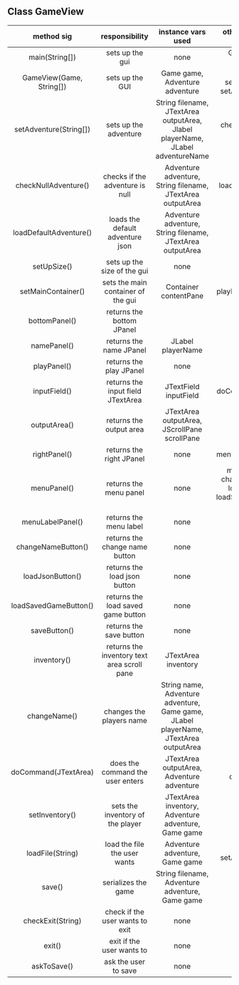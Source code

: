 ## Class GameView

| method sig | responsibility | instance vars used | other class methods called | objects used with method calls | lines of code |
|:----------:|:--------------:|:------------------:|:--------------------------:|:------------------------------:|:-------------:|
|main(String[])|sets up the gui|none|GameView(Game, String[])|GameView gui|5|
|GameView(Game, String[])|sets up the GUI|Game game, Adventure adventure|setUpSize(), setMainContainer(), setAdventure(String[])|Game game|8|
|setAdventure(String[])|sets up the adventure|String filename, JTextArea outputArea, Jlabel playerName, JLabel adventureName|checkNullAdventure(), setInventory()|Game game, JTextArea outputArea, JLabel playerName, JLabel adventureName, Adventure adventure|9|
|checkNullAdventure()|checks if the adventure is null|Adventure adventure, String filename, JTextArea outputArea|loadDefaultAdventure()|JTextArea outputArea, Game game, Adventure adventure|10|
|loadDefaultAdventure()|loads the default adventure json|Adventure adventure, String filename, JTextArea outputArea|none|Game game, JTextArea outputArea|6|
|setUpSize()|sets up the size of the gui|none|none|none|5|
|setMainContainer()|sets the main container of the gui|Container contentPane|namePanel(), playPanel(), rightPanel(), bottomPanel()|Container contentPane|8|
|bottomPanel()|returns the bottom JPanel||none|none|JPanel bottomPanel|5|
|namePanel()|returns the name JPanel|JLabel playerName|none|JPanel namePanel, Jlabel playerName|8|
|playPanel()|returns the play JPanel|none|inputField(), outputArea()|JPanel playPanel|6|
|inputField()|returns the input field JTextArea|JTextField inputField|doCommand(JTextField)|JTextField inputField|6|
|outputArea()|returns the output area|JTextArea outputArea, JScrollPane scrollPane|none|JTextArea outputArea|11|
|rightPanel()|returns the right JPanel|none|menuPanel(), inventory()|JPanel rightPanel|8|
|menuPanel()|returns the menu panel|none|menuLabelPanel(), changeNameButton(), loadJsonButton(), loadSavedGameButton(), saveButton()|JPanel menuPanel|11|
|menuLabelPanel()|returns the menu label|none|none|none|4|
|changeNameButton()|returns the change name button|none|changeName()|JButton changeNameButton|5|
|loadJsonButton()|returns the load json button|none|loadFile(String)|JButton loadJsonButton|5|
|loadSavedGameButton()|returns the load saved game button|none|loadFile(String)|JButton loadSavedGameButton|5|
|saveButton()|returns the save button|none|save()|JButton saveButton|5|
|inventory()|returns the inventory text area scroll pane|JTextArea inventory|none|JTextArea inventory|10|
|changeName()|changes the players name|String name, Adventure adventure, Game game, JLabel playerName, JTextArea outputArea|none|JoptionPane, Game game, JLabel playerName, JTextArea outputArea|9|
|doCommand(JTextArea)|does the command the user enters|JTextArea outputArea, Adventure adventure|setInventory(), checkExit(String)|JTextArea outputArea, JTextField textField, Adventure adventure|8|
|setInventory()|sets the inventory of the player|JTextArea inventory, Adventure adventure, Game game|none|JTextArea inventory, Game game, Adventure adventure|3|
|loadFile(String)|load the file the user wants|Adventure adventure, Game game|askToSave(), setAdventure(String[])|JOptionPane, String file, Game game|10|
|save()|serializes the game|String filename, Adventure adventure, Game game|none|JOptionPane, Adventure adventure, Game game, String filename|8|
|checkExit(String)|check if the user wants to exit|none|exit()|String command|6|
|exit()|exit if the user wants to|none|askToSave()|JOptionPane, String saveAnswer|12|
|askToSave()|ask the user to save|none|save()|String saveAnswer, JOptionPane|11|
